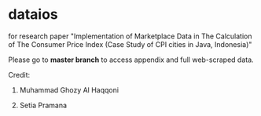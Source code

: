 # dataios
for research paper "Implementation of Marketplace Data in The Calculation of The Consumer Price Index (Case Study of CPI cities in Java, Indonesia)"

Please go to **master branch** to access appendix and full web-scraped data.

Credit:


1. Muhammad Ghozy Al Haqqoni 


2. Setia Pramana 
